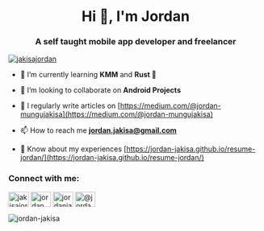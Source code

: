 <h1 align="center">Hi 👋, I'm Jordan</h1>
<h3 align="center">A self taught mobile app developer and freelancer</h3>

<p align="left"> <a href="https://twitter.com/jakisajordan" target="blank"><img src="https://img.shields.io/twitter/follow/jakisajordan?logo=twitter&style=for-the-badge" alt="jakisajordan" /></a> </p>

- 🌱 I’m currently learning **KMM** and **Rust 🦀**

- 👯 I’m looking to collaborate on **Android Projects**

- 📝 I regularly write articles on [https://medium.com/@jordan-mungujakisa](https://medium.com/@jordan-mungujakisa)

- 📫 How to reach me **jordan.jakisa@gmail.com**

- 📄 Know about my experiences [https://jordan-jakisa.github.io/resume-jordan/](https://jordan-jakisa.github.io/resume-jordan/)

<h3 align="left">Connect with me:</h3>
<p align="left">
<a href="https://twitter.com/jakisajordan" target="blank"><img align="center" src="https://raw.githubusercontent.com/rahuldkjain/github-profile-readme-generator/master/src/images/icons/Social/twitter.svg" alt="jakisajordan" height="30" width="40" /></a>
<a href="https://linkedin.com/in/jordanmungujakisa" target="blank"><img align="center" src="https://raw.githubusercontent.com/rahuldkjain/github-profile-readme-generator/master/src/images/icons/Social/linked-in-alt.svg" alt="jordanmungujakisa" height="30" width="40" /></a>
<a href="https://kaggle.com/jordanjakisa" target="blank"><img align="center" src="https://raw.githubusercontent.com/rahuldkjain/github-profile-readme-generator/master/src/images/icons/Social/kaggle.svg" alt="jordanjakisa" height="30" width="40" /></a>
<a href="https://medium.com/@jordan-mungujakisa" target="blank"><img align="center" src="https://raw.githubusercontent.com/rahuldkjain/github-profile-readme-generator/master/src/images/icons/Social/medium.svg" alt="@jordan-mungujakisa" height="30" width="40" /></a>
</p>

<p><img align="center" src="https://github-readme-streak-stats.herokuapp.com/?user=jordan-jakisa&" alt="jordan-jakisa" /></p>
